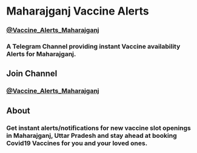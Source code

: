<!--
  Title: Maharajganj Vaccine Alerts
  Description: Covid19 Vaccine Slot tracker and notifier for Maharajganj district, Uttar Pradesh.
  Author: nutomic
  -->


# Maharajganj Vaccine Alerts


### [@Vaccine_Alerts_Maharajganj](https://telegram.me/Vaccine_Alerts_Maharajganj)

### A Telegram Channel providing instant Vaccine availability Alerts for Maharajganj.


## Join Channel


### [@Vaccine_Alerts_Maharajganj](https://telegram.me/Vaccine_Alerts_Maharajganj)


## About

### Get instant alerts/notifications for new vaccine slot openings in Maharajganj, Uttar Pradesh and stay ahead at booking Covid19 Vaccines for you and your loved ones.
